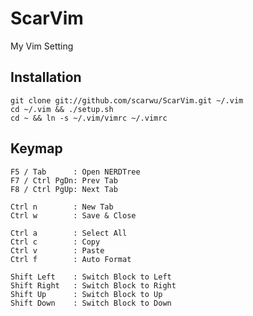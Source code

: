 # ScarVim

My Vim Setting

## Installation

	git clone git://github.com/scarwu/ScarVim.git ~/.vim
	cd ~/.vim && ./setup.sh
	cd ~ && ln -s ~/.vim/vimrc ~/.vimrc

## Keymap

	F5 / Tab      : Open NERDTree
	F7 / Ctrl PgDn: Prev Tab
	F8 / Ctrl PgUp: Next Tab

	Ctrl n        : New Tab
	Ctrl w        : Save & Close

	Ctrl a        : Select All
	Ctrl c        : Copy
	Ctrl v        : Paste
	Ctrl f        : Auto Format

	Shift Left    : Switch Block to Left
	Shift Right   : Switch Block to Right
	Shift Up      : Switch Block to Up
	Shift Down    : Switch Block to Down
